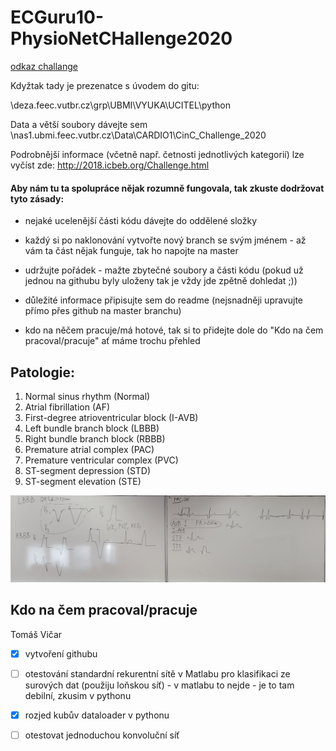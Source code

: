 # ECGuru10-PhysioNetCHallenge2020


[odkaz challange](https://physionetchallenges.github.io/2020/#rules-and-deadlines)


Kdyžtak tady je prezenatce s úvodem do gitu:

\\deza.feec.vutbr.cz\grp\UBMI\VYUKA\UCITEL\python

Data a větší soubory dávejte sem \\nas1.ubmi.feec.vutbr.cz\Data\CARDIO1\CinC_Challenge_2020

Podrobnější informace (včetně např. četnosti jednotlivých kategorií) lze vyčíst zde: http://2018.icbeb.org/Challenge.html


#### Aby nám tu ta spolupráce nějak rozumně fungovala, tak zkuste dodržovat tyto zásady:

* nejaké ucelenější části kódu dávejte do oddělené složky

* každý si po naklonování vytvořte nový branch se svým jménem - až vám ta část nějak funguje, tak ho napojte na master

* udržujte pořádek - mažte zbytečné soubory a části kódu (pokud už jednou na githubu byly uloženy tak je vždy jde zpětně dohledat ;))

* důležité informace připisujte sem do readme (nejsnadněji upravujte přímo přes github na master branchu)

* kdo na něčem pracuje/má hotové, tak si to přidejte dole do "Kdo na čem pracoval/pracuje" ať máme trochu přehled

## Patologie:

1. Normal sinus rhythm (Normal)
2. Atrial fibrillation (AF)
3. First-degree atrioventricular block (I-AVB)
4. Left bundle branch block (LBBB)
5. Right bundle branch block (RBBB)
6. Premature atrial complex (PAC)
7. Premature ventricular complex (PVC)
8. ST-segment depression (STD)
9. ST-segment elevation (STE)

![](notes/radovanovaUzasnaTabuleSPatologiema.jpeg)


## Kdo na čem pracoval/pracuje

Tomáš Vičar
- [x] vytvoření githubu
- [ ] otestování standardní rekurentní sítě v Matlabu pro klasifikaci ze surových dat (použiju loňskou síť)
            - v matlabu to nejde - je to tam debilní, zkusim v pythonu
- [x] rozjed kubův dataloader v pythonu
- [ ] otestovat jednoduchou konvoluční síť





